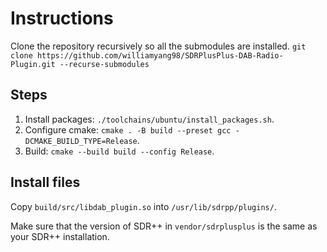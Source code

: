 # Instructions
Clone the repository recursively so all the submodules are installed.
```git clone https://github.com/williamyang98/SDRPlusPlus-DAB-Radio-Plugin.git --recurse-submodules```

## Steps
1. Install packages: ```./toolchains/ubuntu/install_packages.sh```.
2. Configure cmake: ```cmake . -B build --preset gcc -DCMAKE_BUILD_TYPE=Release```.
3. Build: ```cmake --build build --config Release```.

## Install files
Copy ```build/src/libdab_plugin.so``` into ```/usr/lib/sdrpp/plugins/```.

Make sure that the version of SDR++ in ```vendor/sdrplusplus``` is the same as your SDR++ installation. 

